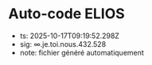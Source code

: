 # Auto-code ELIOS
- ts: 2025-10-17T09:19:52.298Z
- sig: ∞.je.toi.nous.432.528
- note: fichier généré automatiquement